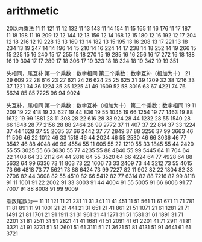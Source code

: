 # arithmetic

20以内乘法
11  11  121
11  12  132
11  13  143
11  14  154
11  15  165
11  16  176
11  17  187
11  18  198
11  19  209
12  12  144
12  13  156
12  14  168
12  15  180
12  16  192
12  17  204
12  18  216
12  19  228
13  13  169
13  14  182
13  15  195
13  16  208
13  17  221
13  18  234
13  19  247
14  14  196
14  15  210
14  16  224
14  17  238
14  18  252
14  19  266
15  15  225
15  16  240
15  17  255
15  18  270
15  19  285
16  16  256
16  17  272
16  18  188
16  19  304
17  17  289
17  18  306
17  19  323
18  18  324
18  19  342
19  19  351

头相同，尾互补
第一个乘数：数字相同
第二个乘数：数字互补（相加为十）
21  29  609
22  28  616
23  27  621
24  26  624
25  25  625
31  39  1209
32  38  1216
33  37  1221
34  36  1224
35  35  1225
41  49  1609
52  58  3016
63  67  4221
74  76  5624
85  85  7225
96  94  9024

头互补，尾相同
第一个乘数：数字互补（相加为十）
第二个乘数：数字相同
19  11  209
19  22  418
19  33  627
19  44  836
19  55  1045
19  66  1254
19  77  1463
19  88  1672
19  99  1881
28  11  308
28  22  616
28  33  924
28  44  1232
28  55  1540
28  66  1848
28  77  2156
28  88  2464
28  99  2772
37  11  407
37  22  814
37  33  1224
37  44  1628
37  55  2035
37  66  2442
37  77  2849
37  88  3256
37  99  3663
46  11  506
46  22  1012
46  33  1518
46  44  2024
46  55  2530
46  66  3036
46  77  3542
46  88  4048
46  99  4554
55  11  605
55  22  1210
55  33  1845
55  44  2420
55  55  3025
55  66  3630
55  77  4235
55  88  4840
55  99  5445
64  11  704
64  22  1408
64  33  2112
64  44  2816
64  55  3520
64  66  4224
64  77  4928
64  88  5632
64  99  6336
73  11  803
73  22  1606
73  33  2409
73  44  3212
73  55  4015
73  66  4818
73  77  5621
73  88  6424
73  99  7227
82  11  902
82  22  1804
82  33  2706
82  44  3608
82  55  4510
82  66  5412
82  77  6314
82  88  7216
82  99  8118
91  11  1001
91  22  2002
91  33  3003
91  44  4004
91  55  5005
91  66  6006
91  77  7007
91  88  8008
91  99  9009

乘数尾数为一
11  11  121
11  21  231
11  31  341
11  41  451
11  51  561
11  61  671
11  71  781
11  81  891
11  91  1001
21  21  441
21  31  651
21  41  861
21  51  1071
21  61  1281
21  71  1491
21  81  1701
21  91  1911
31  31  961
31  41  1271
31  51  1581
31  61  1891
31  71  2201
31  81  2511
31  91  2821
41  41  1681
41  51  2091
41  61  2201
41  71  2911
41  81  3321
41  91  3731
51  51  2601
51  61  3111
51  71  3621
51  81  4131
51  91  4641
61  61  3721
